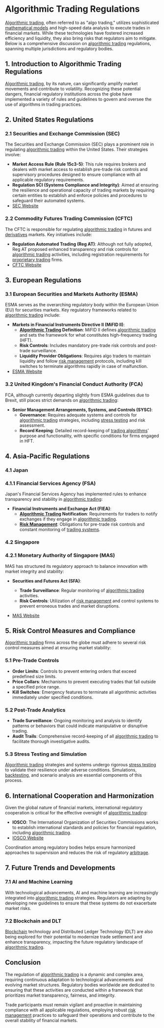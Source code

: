 # Algorithmic Trading Regulations

[Algorithmic trading](../a/algorithmic_trading.md), often referred to as "algo trading," utilizes sophisticated [mathematical models](../m/mathematical_models_in_trading.md) and high-speed data analysis to execute trades in financial markets. While these technologies have fostered increased efficiency and liquidity, they also bring risks that regulators aim to mitigate. Below is a comprehensive discussion on [algorithmic trading](../a/algorithmic_trading.md) regulations, spanning multiple jurisdictions and regulatory bodies.

## 1. Introduction to Algorithmic Trading Regulations

[Algorithmic trading](../a/algorithmic_trading.md), by its nature, can significantly amplify market movements and contribute to volatility. Recognizing these potential dangers, financial regulatory institutions across the globe have implemented a variety of rules and guidelines to govern and oversee the use of algorithms in trading practices.

## 2. United States Regulations

### 2.1 Securities and Exchange Commission (SEC)

The Securities and Exchange Commission (SEC) plays a prominent role in regulating [algorithmic trading](../a/algorithmic_trading.md) within the United States. Their strategies involve:

- **Market Access Rule (Rule 15c3-5)**: This rule requires brokers and dealers with market access to establish pre-trade risk controls and supervisory procedures designed to ensure compliance with all applicable regulatory requirements.
- **Regulation SCI (Systems Compliance and Integrity)**: Aimed at ensuring the resilience and operational capacity of trading markets by requiring certain entities to establish and enforce policies and procedures to safeguard their automated systems.
- [SEC Website](https://www.sec.gov/)

### 2.2 Commodity Futures Trading Commission (CFTC)

The CFTC is responsible for regulating [algorithmic trading](../a/algorithmic_trading.md) in futures and [derivatives](../d/derivatives.md) markets. Key initiatives include:

- **Regulation Automated Trading (Reg AT)**: Although not fully adopted, Reg AT proposed enhanced transparency and risk controls for [algorithmic trading](../a/algorithmic_trading.md) activities, including registration requirements for [proprietary trading](../p/proprietary_trading.md) firms.
- [CFTC Website](https://www.cftc.gov/)

## 3. European Regulations

### 3.1 European Securities and Markets Authority (ESMA)

ESMA serves as the overarching regulatory body within the European Union (EU) for securities markets. Key regulatory frameworks related to [algorithmic trading](../a/algorithmic_trading.md) include:

- **Markets in Financial Instruments Directive II (MiFID II)**:
  - **[Algorithmic Trading](../a/algorithmic_trading.md) Definition**: MiFID II defines [algorithmic trading](../a/algorithmic_trading.md) and sets the framework for what constitutes high-frequency trading (HFT).
  - **Risk Controls**: Includes mandatory pre-trade risk controls and post-trade surveillance.
  - **Liquidity Provider Obligations**: Requires algo traders to maintain liquidity and follow [risk management](../r/risk_management.md) protocols, including kill switches to terminate algorithms rapidly in case of malfunction.
- [ESMA Website](https://www.esma.europa.eu/)

### 3.2 United Kingdom's Financial Conduct Authority (FCA)

FCA, although currently departing slightly from ESMA guidelines due to Brexit, still places strict demands on [algorithmic trading](../a/algorithmic_trading.md):

- **Senior Management Arrangements, Systems, and Controls (SYSC)**:
  - **Governance:** Requires adequate systems and controls for [algorithmic trading](../a/algorithmic_trading.md) strategies, including [stress testing](../s/stress_testing_in_trading.md) and risk assessment.
  - **Record Keeping**: Detailed record-keeping of [trading algorithms](../t/trading_algorithms.md)’ purpose and functionality, with specific conditions for firms engaged in HFT.

## 4. Asia-Pacific Regulations

### 4.1 Japan

### 4.1.1 Financial Services Agency (FSA)

Japan's Financial Services Agency has implemented rules to enhance transparency and stability in [algorithmic trading](../a/algorithmic_trading.md):

- **Financial Instruments and Exchange Act (FIEA)**:
  - **[Algorithmic Trading](../a/algorithmic_trading.md) Notification**: Requirements for traders to notify exchanges if they engage in [algorithmic trading](../a/algorithmic_trading.md).
  - **[Risk Management](../r/risk_management.md)**: Obligations for pre-trade risk controls and constant monitoring of [trading systems](../t/trading_systems.md).

### 4.2 Singapore

### 4.2.1 Monetary Authority of Singapore (MAS)

MAS has structured its regulatory approach to balance innovation with market integrity and stability:

- **Securities and Futures Act (SFA)**:
  - **Trade Surveillance**: Regular monitoring of [algorithmic trading](../a/algorithmic_trading.md) activities.
  - **Risk Controls**: Utilization of [risk management](../r/risk_management.md) and control systems to prevent erroneous trades and market disruptions.

- [MAS Website](https://www.mas.gov.sg/)

## 5. Risk Control Measures and Compliance

[Algorithmic trading](../a/algorithmic_trading.md) firms across the globe must adhere to several risk control measures aimed at ensuring market stability:

### 5.1 Pre-Trade Controls

- **Order Limits**: Controls to prevent entering orders that exceed predefined size limits.
- **Price Collars**: Mechanisms to prevent executing trades that fall outside a specified price range.
- **Kill Switches**: Emergency features to terminate all algorithmic activities immediately under specified conditions.

### 5.2 Post-Trade Analytics

- **Trade Surveillance**: Ongoing monitoring and analysis to identify patterns or behaviors that could indicate manipulative or disruptive trading.
- **Audit Trails**: Comprehensive record-keeping of all [algorithmic trading](../a/algorithmic_trading.md) to facilitate thorough investigative audits.

### 5.3 Stress Testing and Simulation

[Algorithmic trading](../a/algorithmic_trading.md) strategies and systems undergo rigorous [stress testing](../s/stress_testing_in_trading.md) to validate their resilience under adverse conditions. Simulations, [backtesting](../b/backtesting.md), and scenario analysis are essential components of this process.

## 6. International Cooperation and Harmonization

Given the global nature of financial markets, international regulatory cooperation is critical for the effective oversight of [algorithmic trading](../a/algorithmic_trading.md):

- **IOSCO**: The International Organization of Securities Commissions works to establish international standards and policies for financial regulation, including [algorithmic trading](../a/algorithmic_trading.md).
- [IOSCO Website](https://www.iosco.org/)

Coordination among regulatory bodies helps ensure harmonized approaches to supervision and reduces the risk of regulatory [arbitrage](../a/arbitrage.md).

## 7. Future Trends and Developments

### 7.1 AI and Machine Learning

With technological advancements, AI and machine learning are increasingly integrated into [algorithmic trading](../a/algorithmic_trading.md) strategies. Regulators are adapting by developing new guidelines to ensure that these systems do not exacerbate market risks.

### 7.2 Blockchain and DLT

[Blockchain](../b/blockchain_in_trading.md) technology and Distributed Ledger Technology (DLT) are also being explored for their potential to modernize trade settlement and enhance transparency, impacting the future regulatory landscape of [algorithmic trading](../a/algorithmic_trading.md).

## Conclusion

The regulation of [algorithmic trading](../a/algorithmic_trading.md) is a dynamic and complex area, requiring continuous adaptation to technological advancements and evolving market structures. Regulatory bodies worldwide are dedicated to ensuring that these activities are conducted within a framework that prioritizes market transparency, fairness, and integrity.

Trade participants must remain vigilant and proactive in maintaining compliance with all applicable regulations, employing robust [risk management](../r/risk_management.md) practices to safeguard their operations and contribute to the overall stability of financial markets.